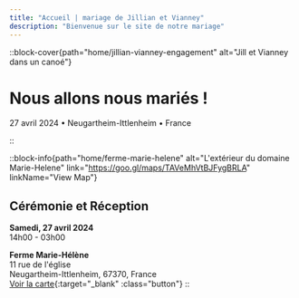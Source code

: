 ```yaml
---
title: "Accueil | mariage de Jillian et Vianney"
description: "Bienvenue sur le site de notre mariage"
---
```


::block-cover{path="home/jillian-vianney-engagement" alt="Jill et Vianney dans un canoé"}

# Nous allons nous mariés !

27 avril 2024 • Neugartheim-Ittlenheim • France

::

::block-info{path="home/ferme-marie-helene" alt="L'extérieur du domaine Marie-Helene" link="https://goo.gl/maps/TAVeMhVtBJFygBRLA" linkName="View Map"}

## Cérémonie et Réception

**Samedi, 27 avril 2024** \
14h00 - 03h00

**Ferme Marie-Hélène** \
11 rue de l'église \
Neugartheim-Ittlenheim, 67370, France \
[Voir la carte](https://goo.gl/maps/TAVeMhVtBJFygBRLA){:target="\_blank" :class="button"}
::
